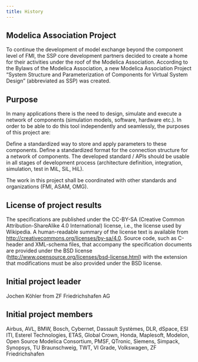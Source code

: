 ```yaml
---
title: History
---
```


## Modelica Association Project

To continue the development of model exchange beyond the component level of FMI, the SSP core development partners decided to create a home for their activities under the roof of the Modelica Association. According to the Bylaws of the Modelica Association, a new Modelica Association Project “System Structure and Parameterization of Components for Virtual System Design” (abbreviated as SSP) was created.

## Purpose

In many applications there is the need to design, simulate and execute a network of components (simulation models, software, hardware etc.). In order to be able to do this tool independently and seamlessly, the purposes of this project are:

Define a standardized way to store and apply parameters to these components.
Define a standardized format for the connection structure for a network of components.
The developed standard / APIs should be usable in all stages of development process (architecture definition, integration, simulation, test in MiL, SiL, HiL).

The work in this project shall be coordinated with other standards and organizations (FMI, ASAM, OMG).

## License of project results

The specifications are published under the CC-BY-SA (Creative Common Attribution-ShareAlike 4.0 International) license, i.e., the license used by Wikipedia. A human-readable summary of the license text is available from http://creativecommons.org/licenses/by-sa/4.0. Source code, such as C-header and XML-schema files, that accompany the specification documents are provided under the BSD license (http://www.opensource.org/licenses/bsd-license.html) with the extension that modifications must be also provided under the BSD license.

## Initial project leader

Jochen Köhler from ZF Friedrichshafen AG

## Initial project members

Airbus, AVL, BMW, Bosch, Cybernet, Dassault Systèmes, DLR, dSpace, ESI ITI, Esterel Technologies, ETAS, Global Crown, Honda, Maplesoft, Modelon, Open Source Modelica Consortium, PMSF, QTronic, Siemens, Simpack, Synopsys, TU Braunschweig, TWT, VI Grade, Volkswagen, ZF Friedrichshafen
